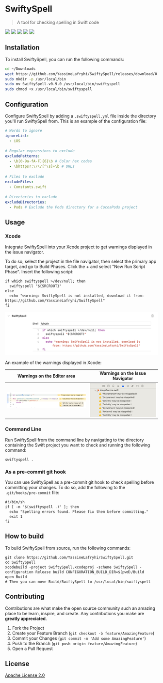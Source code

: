 # SwiftySpell
> A tool for checking spelling in Swift code

![](https://img.shields.io/badge/license-Apache-brown)
![](https://img.shields.io/badge/version-0.9.0-orange)
![](https://img.shields.io/badge/SwiftSyntax-508.0.1-purple)
![](https://img.shields.io/badge/Yams-5.0.6-red)
![](https://img.shields.io/badge/Xcode-15.2-blue)

## Installation
To install SwiftySpell, you can run the following commands:

```bash
cd ~/Downloads
wget https://github.com/YassineLafryhi/SwiftySpell/releases/download/0.9.0/SwiftySpell-v0.9.0
sudo mkdir -p /usr/local/bin
sudo mv SwiftySpell-v0.9.0 /usr/local/bin/swiftyspell
sudo chmod +x /usr/local/bin/swiftyspell
```

## Configuration

Configure SwiftySpell by adding a `.swiftyspell.yml` file inside the directory you'll run SwiftySpell from.
This is an example of the configuration file:

```yml
# Words to ignore
ignoreList:
  - iOS

# Regular expressions to exclude
excludePatterns:
  - \b[0-9a-fA-F]{6}\b # Color hex codes
  - \bhttps?:\/\/[^\s]+\b # URLs

# Files to exclude
excludeFiles:
  - Constants.swift

# Directories to exclude
excludeDirectories:
  - Pods # Exclude the Pods directory for a CocoaPods project
```

## Usage

### Xcode
Integrate SwiftySpell into your Xcode project to get warnings displayed in the issue navigator.

To do so, select the project in the file navigator, then select the primary app target, and go to Build Phases. Click the + and select "New Run Script Phase". Insert the following script:
```shell
if which swiftyspell >/dev/null; then
  swiftyspell "${SRCROOT}"
else
  echo "warning: SwiftySpell is not installed, download it from: https://github.com/YassineLafryhi/SwiftySpell"
fi
```
![](Screenshots/Screenshot1.png)

An example of the warnings displayed in Xcode:

| Warnings on the Editor area      | Warnings on the Issue Navigator  |
|----------------------------------|----------------------------------|
| ![](Screenshots/Screenshot2.png) | ![](Screenshots/Screenshot3.png) |

### Command Line
Run SwiftySpell from the command line by navigating to the directory containing the Swift project you want to check and running the following command:
```shell
swiftyspell .
```

### As a pre-commit git hook
You can use SwiftySpell as a pre-commit git hook to check spelling before committing your changes. To do so, add the following to the `.git/hooks/pre-commit` file:
```shell
#!/bin/sh
if [ -n "$(swiftyspell .)" ]; then
  echo "Spelling errors found. Please fix them before committing."
  exit 1
fi
```
  
## How to build

To build SwiftySpell from source, run the following commands:

```shell
git clone https://github.com/YassineLafryhi/SwiftySpell.git
cd SwiftySpell
xcodebuild -project SwiftySpell.xcodeproj -scheme SwiftySpell -configuration Release build CONFIGURATION_BUILD_DIR=$(pwd)/Build
open Build
# Then you can move Build/SwiftySpell to /usr/local/bin/swiftyspell
```

## Contributing

Contributions are what make the open source community such an amazing place to be learn, inspire, and create. Any contributions you make are **greatly appreciated**.

1. Fork the Project
2. Create your Feature Branch (`git checkout -b feature/AmazingFeature`)
3. Commit your Changes (`git commit -m 'Add some AmazingFeature'`)
4. Push to the Branch (`git push origin feature/AmazingFeature`)
5. Open a Pull Request

## License
[Apache License 2.0](https://choosealicense.com/licenses/apache-2.0)
